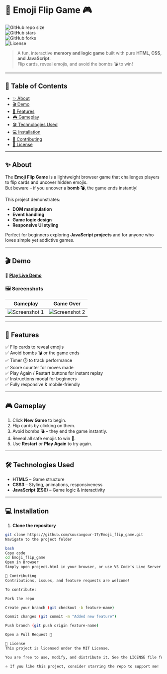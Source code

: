 # 🎉 Emoji Flip Game 🎮  

![GitHub repo size](https://img.shields.io/github/repo-size/souravgour-17/Emoji_flip_game?color=blue&style=flat-square)  
![GitHub stars](https://img.shields.io/github/stars/souravgour-17/Emoji_flip_game?style=social)  
![GitHub forks](https://img.shields.io/github/forks/souravgour-17/Emoji_flip_game?style=social)  
![License](https://img.shields.io/badge/license-MIT-green?style=flat-square)  

> A fun, interactive **memory and logic game** built with pure **HTML, CSS, and JavaScript**.  
> Flip cards, reveal emojis, and avoid the bombs 💣 to win!  

---

## 📑 Table of Contents
- [✨ About](#-about)
- [🎬 Demo](#-demo)
- [🌟 Features](#-features)
- [🎮 Gameplay](#-gameplay)
- [🛠️ Technologies Used](#️-technologies-used)
- [💻 Installation](#-installation)
- [🤝 Contributing](#-contributing)
- [📜 License](#-license)

---

## ✨ About
The **Emoji Flip Game** is a lightweight browser game that challenges players to flip cards and uncover hidden emojis.  
But beware – if you uncover a **bomb 💣**, the game ends instantly!  

This project demonstrates:  
- **DOM manipulation**  
- **Event handling**  
- **Game logic design**  
- **Responsive UI styling**  

Perfect for beginners exploring **JavaScript projects** and for anyone who loves simple yet addictive games.  

---

## 🎬 Demo  

🔗 **[Play Live Demo](https://souravgour-17.github.io/Emoji_flip_game/)**  

### 🖼️ Screenshots  
| Gameplay | Game Over |  
|----------|-----------|  
| ![Screenshot 1](https://raw.githubusercontent.com/souravgour-17/Emoji_flip_game/main/Screenshot%202025-08-29%20202755.png) | ![Screenshot 2](https://raw.githubusercontent.com/souravgour-17/Emoji_flip_game/main/Screenshot%202025-08-29%20202821.png) |  

---

## 🌟 Features  
✅ Flip cards to reveal emojis  
✅ Avoid bombs 💣 or the game ends  
✅ Timer ⏱️ to track performance  
✅ Score counter for moves made  
✅ Play Again / Restart buttons for instant replay  
✅ Instructions modal for beginners  
✅ Fully responsive & mobile-friendly  

---

## 🎮 Gameplay  
1. Click **New Game** to begin.  
2. Flip cards by clicking on them.  
3. Avoid bombs 💣 – they end the game instantly.  
4. Reveal all safe emojis to win 🎉.  
5. Use **Restart** or **Play Again** to try again.  

---

## 🛠️ Technologies Used  
- **HTML5** – Game structure  
- **CSS3** – Styling, animations, responsiveness  
- **JavaScript (ES6)** – Game logic & interactivity  

---

## 💻 Installation  

1. **Clone the repository**  
```bash
git clone https://github.com/souravgour-17/Emoji_flip_game.git
Navigate to the project folder

bash
Copy code
cd Emoji_flip_game
Open in Browser
Simply open project.html in your browser, or use VS Code’s Live Server extension.

🤝 Contributing
Contributions, issues, and feature requests are welcome!

To contribute:

Fork the repo

Create your branch (git checkout -b feature-name)

Commit changes (git commit -m "Added new feature")

Push branch (git push origin feature-name)

Open a Pull Request 🎉

📜 License
This project is licensed under the MIT License.

You are free to use, modify, and distribute it. See the LICENSE file for more details.

⭐ If you like this project, consider starring the repo to support me!